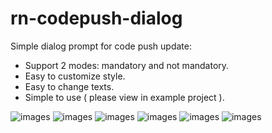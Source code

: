 # rn-codepush-dialog

Simple dialog prompt for code push update:

- Support 2 modes: mandatory and not mandatory.
- Easy to customize style.
- Easy to change texts.
- Simple to use ( please view in example project ).

![images](1.png)
![images](2.png)
![images](3.png)
![images](4.png)
![images](5.png)
![images](6.png)
